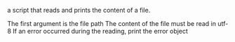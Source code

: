 a script that reads and prints the content of a file.

The first argument is the file path
The content of the file must be read in utf-8
If an error occurred during the reading, print the error object
